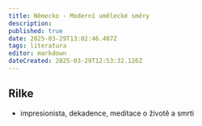 ```yaml
---
title: Německo - Moderní umělecké směry
description: 
published: true
date: 2025-03-29T13:02:46.407Z
tags: literatura
editor: markdown
dateCreated: 2025-03-29T12:53:32.126Z
---
```


## Rilke
- impresionista, dekadence, meditace o životě a smrti